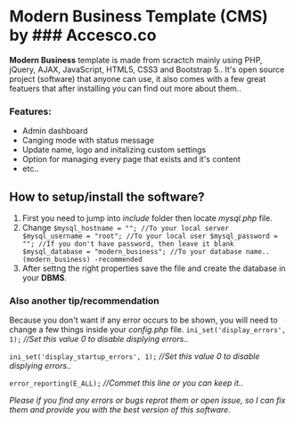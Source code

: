 # Modern Business Template (CMS) by ### Accesco.co

**Modern Business** template is made from scractch mainly using PHP, jQuery, AJAX, JavaScript, HTML5, CSS3 and Bootstrap 5.. It's open source project (software) that anyone can use, it also comes with a few great featuers that after installing you can find out more about them..

### Features:
- Admin dashboard
- Canging mode with status message
- Update name, logo and initalizing custom settings
- Option for managing every page that exists and it's content
- etc..

## How to setup/install the software?
1. First you need to jump into *include* folder then locate *mysql.php* file. 
2. Change ```$mysql_hostname = ""; //To your local server
$mysql_username = "root"; //To your local user
$mysql_password = ""; //If you don't have password, then leave it blank
$mysql_database = "modern_business"; //To your database name.. (modern_business) -recommended```
3. After settng the right properties save the file and create the database in your **DBMS**.


### Also another tip/recommendation
Because you don't want if any error occurs to be shown, you will need to change a few things inside your *config.php* file. 
``` ini_set('display_errors', 1); ```  *//Set this value 0 to disable displying errors..*

```	ini_set('display_startup_errors', 1); ```  *//Set this value 0 to disable displying errors..*

```	error_reporting(E_ALL); ```  *//Commet this line or you can keep it..*



*Please if you find any errors or bugs reprot them or open issue, so I can fix them and provide you with the best version of this software.*
